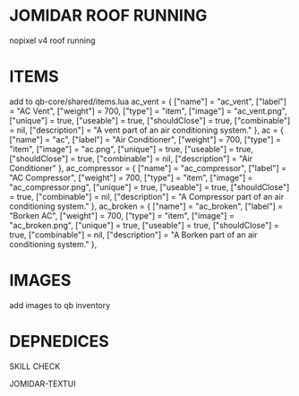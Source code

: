 # JOMIDAR ROOF RUNNING 
nopixel v4 roof running

# ITEMS
 add to qb-core/shared/items.lua
ac_vent = {
    ["name"] = "ac_vent",
    ["label"] = "AC Vent",
    ["weight"] = 700,
    ["type"] = "item",
    ["image"] = "ac_vent.png",
    ["unique"] = true,
    ["useable"] = true,
    ["shouldClose"] = true,
    ["combinable"] = nil,
    ["description"] = "A vent part of an air conditioning system."
},
ac = {
    ["name"] = "ac",
    ["label"] = "Air Conditioner",
    ["weight"] = 700,
    ["type"] = "item",
    ["image"] = "ac.png",
    ["unique"] = true,
    ["useable"] = true,
    ["shouldClose"] = true,
    ["combinable"] = nil,
    ["description"] = "Air Conditioner"
},
ac_compressor = {
    ["name"] = "ac_compressor",
    ["label"] = "AC Compressor",
    ["weight"] = 700,
    ["type"] = "item",
    ["image"] = "ac_compressor.png",
    ["unique"] = true,
    ["useable"] = true,
    ["shouldClose"] = true,
    ["combinable"] = nil,
    ["description"] = "A Compressor part of an air conditioning system."
},
ac_broken = {
    ["name"] = "ac_broken",
    ["label"] = "Borken AC",
    ["weight"] = 700,
    ["type"] = "item",
    ["image"] = "ac_broken.png",
    ["unique"] = true,
    ["useable"] = true,
    ["shouldClose"] = true,
    ["combinable"] = nil,
    ["description"] = "A Borken part of an air conditioning system."
},
# IMAGES
add images to qb inventory
# DEPNEDICES

SKILL CHECK

JOMIDAR-TEXTUI

